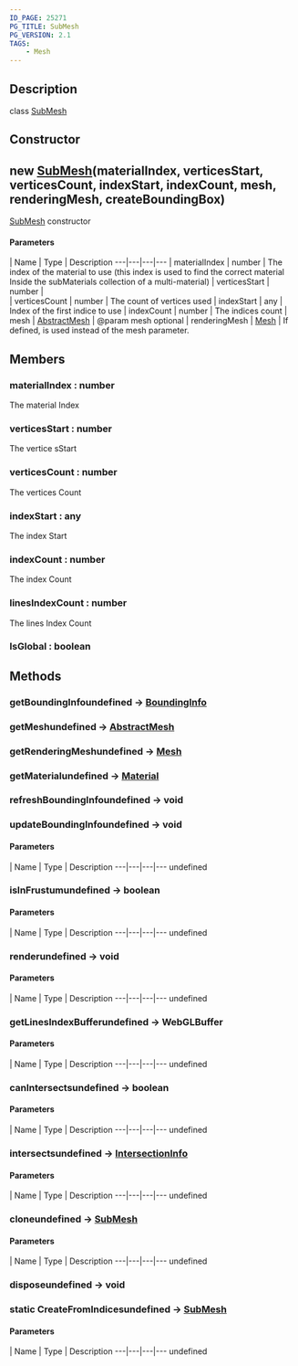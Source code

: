 ```yaml
---
ID_PAGE: 25271
PG_TITLE: SubMesh
PG_VERSION: 2.1
TAGS:
    - Mesh
---
```

## Description

class [SubMesh](/classes/2.4/SubMesh)



## Constructor

## new [SubMesh](/classes/2.4/SubMesh)(materialIndex, verticesStart, verticesCount, indexStart, indexCount, mesh, renderingMesh, createBoundingBox)

[SubMesh](/classes/2.4/SubMesh) constructor

#### Parameters
 | Name | Type | Description
---|---|---|---
 | materialIndex | number |    The index of the material to use (this index is used to find the correct material Inside the subMaterials collection of a multi-material)
 | verticesStart | number |    
 | verticesCount | number |    The count of vertices used
 | indexStart | any |    Index of the first indice to use
 | indexCount | number |    The indices count
 | mesh | [AbstractMesh](/classes/2.4/AbstractMesh) |    @param mesh
optional | renderingMesh | [Mesh](/classes/2.4/Mesh) |    If defined, is used instead of the mesh parameter.
## Members

### materialIndex : number

The material Index

### verticesStart : number

The vertice sStart

### verticesCount : number

The vertices Count

### indexStart : any

The index Start

### indexCount : number

The index Count

### linesIndexCount : number

The lines Index Count

### IsGlobal : boolean



## Methods

### getBoundingInfoundefined &rarr; [BoundingInfo](/classes/2.4/BoundingInfo)


### getMeshundefined &rarr; [AbstractMesh](/classes/2.4/AbstractMesh)


### getRenderingMeshundefined &rarr; [Mesh](/classes/2.4/Mesh)


### getMaterialundefined &rarr; [Material](/classes/2.4/Material)


### refreshBoundingInfoundefined &rarr; void


### updateBoundingInfoundefined &rarr; void



#### Parameters
 | Name | Type | Description
---|---|---|---
undefined
### isInFrustumundefined &rarr; boolean



#### Parameters
 | Name | Type | Description
---|---|---|---
undefined
### renderundefined &rarr; void



#### Parameters
 | Name | Type | Description
---|---|---|---
undefined
### getLinesIndexBufferundefined &rarr; WebGLBuffer



#### Parameters
 | Name | Type | Description
---|---|---|---
undefined
### canIntersectsundefined &rarr; boolean



#### Parameters
 | Name | Type | Description
---|---|---|---
undefined
### intersectsundefined &rarr; [IntersectionInfo](/classes/2.4/IntersectionInfo)



#### Parameters
 | Name | Type | Description
---|---|---|---
undefined
### cloneundefined &rarr; [SubMesh](/classes/2.4/SubMesh)



#### Parameters
 | Name | Type | Description
---|---|---|---
undefined
### disposeundefined &rarr; void


### static CreateFromIndicesundefined &rarr; [SubMesh](/classes/2.4/SubMesh)



#### Parameters
 | Name | Type | Description
---|---|---|---
undefined
